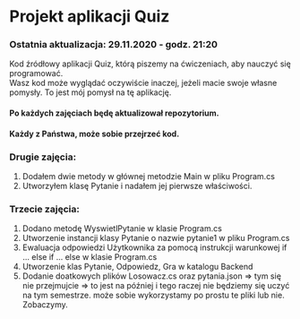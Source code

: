 # Projekt aplikacji Quiz

### Ostatnia aktualizacja: 29.11.2020 - godz. 21:20

Kod źródłowy aplikacji Quiz, którą piszemy na ćwiczeniach, aby nauczyć się programować.  
Wasz kod może wyglądać oczywiście inaczej, jeżeli macie swoje własne pomysły. 
To jest mój pomysł na tę aplikację.

#### Po każdych zajęciach będę aktualizował repozytorium.
#### Każdy z Państwa, może sobie przejrzeć kod.

### Drugie zajęcia:
1. Dodałem dwie metody w głównej metodzie Main w pliku Program.cs
2. Utworzyłem klasę Pytanie i nadałem jej pierwsze właściwości.

### Trzecie zajęcia:
1. Dodano metodę WyswietlPytanie w klasie Program.cs
2. Utworzenie instancji klasy Pytanie o nazwie pytanie1 w pliku Program.cs
3. Ewaluacja odpowiedzi Użytkownika za pomocą instrukcji warunkowej if ... else if ... else w klasie Program.cs 
4. Utworzenie klas Pytanie, Odpowiedz, Gra w katalogu Backend
5. Dodanie doatkowych plików Losowacz.cs oraz pytania.json => tym się nie przejmujcie => to jest na później i tego raczej nie będziemy się uczyć na tym semestrze.
 może sobie wykorzystamy po prostu te pliki lub nie. Zobaczymy.

